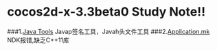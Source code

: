 cocos2d-x-3.3beta0 Study Note!!
=====
###1.[Java Tools](Java.md) Javap签名工具，Javah头文件工具
###2.[Application.mk](Application.mk) NDK报错,缺乏C++11库

